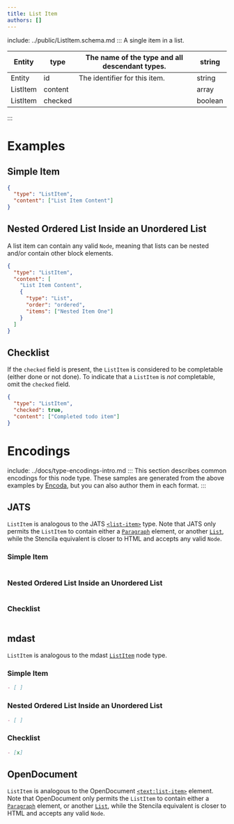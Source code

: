 ```yaml
---
title: List Item
authors: []
---
```


include: ../public/ListItem.schema.md
:::
A single item in a list.

| Entity   | type    | The name of the type and all descendant types. | string  |
| -------- | ------- | ---------------------------------------------- | ------- |
| Entity   | id      | The identifier for this item.                  | string  |
| ListItem | content |                                                | array   |
| ListItem | checked |                                                | boolean |

:::

# Examples

## Simple Item

```json validate import=simple
{
  "type": "ListItem",
  "content": ["List Item Content"]
}
```

## Nested Ordered List Inside an Unordered List

A list item can contain any valid `Node`, meaning that lists can be nested and/or contain other block elements.

```json validate import=nested
{
  "type": "ListItem",
  "content": [
    "List Item Content",
    {
      "type": "List",
      "order": "ordered",
      "items": ["Nested Item One"]
    }
  ]
}
```

## Checklist

If the `checked` field is present, the `ListItem` is considered to be completable (either done or not done). To indicate that a `ListItem` is _not_ completable, omit the `checked` field.

```json validate import=checklist
{
  "type": "ListItem",
  "checked": true,
  "content": ["Completed todo item"]
}
```

# Encodings

include: ../docs/type-encodings-intro.md
:::
This section describes common encodings for this node type. These samples are generated from the above examples by [Encoda](https://stencila.github.io/encoda), but you can also author them in each format.
:::

## JATS

`ListItem` is analogous to the JATS [`<list-item>`](https://jats.nlm.nih.gov/articleauthoring/tag-library/1.2/element/list-item.html) type. Note that JATS only permits the `ListItem` to contain either a [`Paragraph`](/schema/Paragraph) element, or another [`List`](/schema/List), while the Stencila equivalent is closer to HTML and accepts any valid `Node`.

### Simple Item

```jats

```

### Nested Ordered List Inside an Unordered List

```jats

```

### Checklist

```jats

```

## mdast

`ListItem` is analogous to the mdast [`ListItem`](https://github.com/syntax-tree/mdast#listitem) node type.

### Simple Item

```markdown export=simple
- [ ]
```

### Nested Ordered List Inside an Unordered List

```markdown export=nested
- [ ]
```

### Checklist

```markdown export=checklist
- [x]
```

## OpenDocument

`ListItem` is analogous to the OpenDocument [`<text:list-item>`](http://docs.oasis-open.org/office/v1.2/os/OpenDocument-v1.2-os-part1.html#__RefHeading__1415154_253892949) element. Note that OpenDocument only permits the `ListItem` to contain either a [`Paragraph`](/schema/Paragraph) element, or another [`List`](/schema/List), while the Stencila equivalent is closer to HTML and accepts any valid `Node`.

[//]: # 'WIP: Needs JATS and markdown Fixes'
